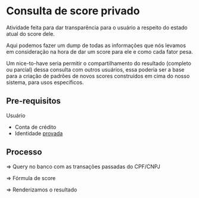# Consulta de score privado

Atividade feita para dar transparência para o usuário a respeito do estado atual do score dele.

Aqui podemos fazer um dump de todas as informações que nós levamos em consideração na hora de dar um score para ele e como cada fator pesa.

Um nice-to-have seria permitir o compartilhamento do resultado (completo ou parcial) dessa consulta com outros usuários, essa poderia ser a base para a criação de padrões de novos scores construídos em cima do nosso sistema, para usos específicos.

## Pre-requisitos

Usuário
- Conta de crédito
- Identidade <a href="./prova_de_identidade.md">provada</a>

## Processo

=> Query no banco com as transações passadas do CPF/CNPJ

=> Fórmula de score

=> Renderizamos o resultado